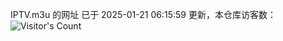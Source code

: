 IPTV.m3u 的网址 已于 2025-01-21 06:15:59 更新，本仓库访客数：![Visitor's Count](https://profile-counter.glitch.me/hero1898_tv/count.svg)
